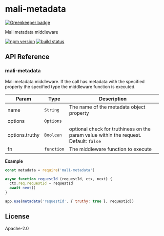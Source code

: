 # mali-metadata

[![Greenkeeper badge](https://badges.greenkeeper.io/malijs/metadata.svg)](https://greenkeeper.io/)

Mali metadata middleware

[![npm version](https://img.shields.io/npm/v/mali-metadata.svg?style=flat-square)](https://www.npmjs.com/package/malie-metadata)
[![build status](https://img.shields.io/travis/malijs/metadata/master.svg?style=flat-square)](https://travis-ci.org/malijs/metadata)

## API Reference

<a name="module_mali-metadata"></a>

### mali-metadata
Mali metadata middleware. If the call has metadata with the specified property the
specified type the middleware function is executed.


| Param | Type | Description |
| --- | --- | --- |
| name | <code>String</code> | The name of the metadata object property |
| options | <code>Options</code> |  |
| options.truthy | <code>Boolean</code> | optional check for truthiness on the param value within the request.                                           Default: <code>false</code> |
| fn | <code>function</code> | The middleware function to execute |

**Example**  

```js
const metadata = require('mali-metadata')

async function requestId (requestId, ctx, next) {
  ctx.req.requestId = requestId
  await next()
}

app.use(metadata('requestId', { truthy: true }, requestId))
```

## License

  Apache-2.0
